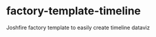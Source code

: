 factory-template-timeline
=========================

Joshfire factory template to easily create timeline dataviz